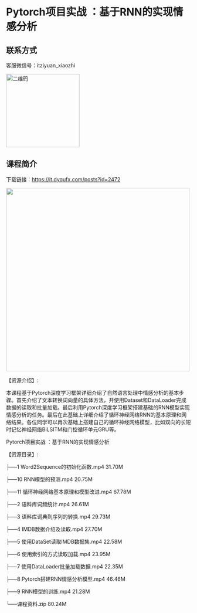 # Pytorch项目实战 ：基于RNN的实现情感分析

## 联系方式

客服微信号：itziyuan_xiaozhi

<img src="https://ziyuanyun.oss-cn-guangzhou.aliyuncs.com/common/20240614073449/666b82192834a.jpg" width="200" height="200" alt="二维码">

## 课程简介

下载链接：https://it.dyqufx.com/posts?id=2472

<img src="https://ziyuanyun.oss-cn-guangzhou.aliyuncs.com/yun/20240515184016/66449110c5053.jpg" width="500" alt="">

  【资源介绍】:

 本课程基于Pytorch深度学习框架详细介绍了自然语言处理中情感分析的基本步骤。首先介绍了文本转换词向量的具体方法，并使用Dataset和DataLoader完成数据的读取和批量加载。最后利用Pytorch深度学习框架搭建基础的RNN模型实现情感分析的任务。最后在此基础上详细介绍了循环神经网络RNN的基本原理和网络结果。各位同学可以再次基础上搭建自己的循环神经网络模型，比如双向的长短时记忆神经网络BiLSITM和门控循环单元GRU等。

 Pytorch项目实战 ：基于RNN的实现情感分析



 【资源目录】:

 ├──1 Word2Sequence的初始化函数.mp4 31.70M

 ├──10 RNN模型的预测.mp4 20.75M

 ├──11 循环神经网络基本原理和模型改进.mp4 67.78M

 ├──2 语料库词频统计.mp4 26.61M

 ├──3 语料库词典到序列的转换.mp4 29.73M

 ├──4 IMDB数据介绍及读取.mp4 27.70M

 ├──5 使用DataSet读取IMDB数据集.mp4 22.58M

 ├──6 使用索引的方式读取加载.mp4 23.95M

 ├──7 使用DataLoader批量加载数据.mp4 22.35M

 ├──8 Pytorch搭建RNN情感分析模型.mp4 46.46M

 ├──9 RNN模型的训练.mp4 21.28M

 └──课程资料.zip 80.24M

  